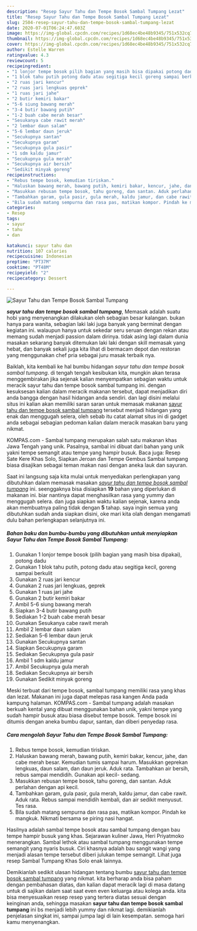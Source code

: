 ```yaml
---
description: "Resep Sayur Tahu dan Tempe Bosok Sambal Tumpang Lezat"
title: "Resep Sayur Tahu dan Tempe Bosok Sambal Tumpang Lezat"
slug: 2504-resep-sayur-tahu-dan-tempe-bosok-sambal-tumpang-lezat
date: 2020-07-01T06:24:47.603Z
image: https://img-global.cpcdn.com/recipes/1d68ec4be48b9345/751x532cq70/sayur-tahu-dan-tempe-bosok-sambal-tumpang-foto-resep-utama.jpg
thumbnail: https://img-global.cpcdn.com/recipes/1d68ec4be48b9345/751x532cq70/sayur-tahu-dan-tempe-bosok-sambal-tumpang-foto-resep-utama.jpg
cover: https://img-global.cpcdn.com/recipes/1d68ec4be48b9345/751x532cq70/sayur-tahu-dan-tempe-bosok-sambal-tumpang-foto-resep-utama.jpg
author: Estelle Warren
ratingvalue: 4.3
reviewcount: 5
recipeingredient:
- "1 lonjor tempe bosok pilih bagian yang masih bisa dipakai potong dadu"
- "1 blok tahu putih potong dadu atau segitiga kecil goreng sampai berkulit"
- "2 ruas jari kencur"
- "2 ruas jari lengkuas geprek"
- "1 ruas jari jahe"
- "2 butir kemiri bakar"
- "5-6 siung bawang merah"
- "3-4 butir bawang putih"
- "1-2 buah cabe merah besar"
- "Sesukanya cabe rawit merah"
- "2 lembar daun salam"
- "5-6 lembar daun jeruk"
- "Secukupnya santan"
- "Secukupnya garam"
- "Secukupnya gula pasir"
- "1 sdm kaldu jamur"
- "Secukupnya gula merah"
- "Secukupnya air bersih"
- "Sedikit minyak goreng"
recipeinstructions:
- "Rebus tempe bosok, kemudian tiriskan."
- "Haluskan bawang merah, bawang putih, kemiri bakar, kencur, jahe, dan cabe merah besar. Kemudian tumis sampai harum. Masukkan geprekan lengkuas, daun salam, dan daun jeruk. Aduk rata. Tambahkan air bersih, rebus sampai mendidih. Gunakan api kecil- sedang."
- "Masukkan rebusan tempe bosok, tahu goreng, dan santan. Aduk perlahan dengan api kecil."
- "Tambahkan garam, gula pasir, gula merah, kaldu jamur, dan cabe rawit. Aduk rata. Rebus sampai mendidih kembali, dan air sedikit menyusut. Tes rasa."
- "Bila sudah matang sempurna dan rasa pas, matikan kompor. Pindah ke mangkuk. Nikmati bersama se piring nasi hangat."
categories:
- Resep
tags:
- sayur
- tahu
- dan

katakunci: sayur tahu dan 
nutrition: 107 calories
recipecuisine: Indonesian
preptime: "PT37M"
cooktime: "PT48M"
recipeyield: "2"
recipecategory: Dessert

---
```



![Sayur Tahu dan Tempe Bosok Sambal Tumpang](https://img-global.cpcdn.com/recipes/1d68ec4be48b9345/751x532cq70/sayur-tahu-dan-tempe-bosok-sambal-tumpang-foto-resep-utama.jpg)

<b><i>sayur tahu dan tempe bosok sambal tumpang</i></b>, Memasak adalah suatu hobi yang menyenangkan dilakukan oleh sebagian besar kalangan. bukan hanya para wanita, sebagian laki laki juga banyak yang berminat dengan kegiatan ini. walaupun hanya untuk sekedar seru seruan dengan rekan atau memang sudah menjadi passion dalam dirinya. tidak asing lagi dalam dunia masakan sekarang banyak ditemukan laki laki dengan skill memasak yang hebat, dan banyak sekali juga kita lihat di bermacam depot dan restoran yang menggunakan chef pria sebagai juru masak terbaik nya.

Baiklah, kita kembali ke hal bumbu hidangan <i>sayur tahu dan tempe bosok sambal tumpang</i>. di tengah tengah kesibukan kita, mungkin akan terasa menggembirakan jika sejenak kalian menyempatkan sebagian waktu untuk meracik sayur tahu dan tempe bosok sambal tumpang ini. dengan kesuksesan kalian dalam meracik makanan tersebut, dapat menjadikan diri anda bangga dengan hasil hidangan anda sendiri. dan lagi disini melalui situs ini kalian akan memiliki saran saran untuk memasak makanan <u>sayur tahu dan tempe bosok sambal tumpang</u> tersebut menjadi hidangan yang enak dan menggugah selera, oleh sebab itu catat alamat situs ini di gadget anda sebagai sebagian pedoman kalian dalam meracik masakan baru yang nikmat.

KOMPAS.com - Sambal tumpang merupakan salah satu makanan khas Jawa Tengah yang unik. Pasalnya, sambal ini dibuat dari bahan yang unik yakni tempe semangit atau tempe yang hampir busuk. Baca juga: Resep Sate Kere Khas Solo, Siapkan Jeroan dan Tempe Gembus Sambal tumpang biasa disajikan sebagai teman makan nasi dengan aneka lauk dan sayuran.


Saat ini langsung saja kita mulai untuk menyediakan perlengkapan yang dibutuhkan dalam memasak masakan <u><i>sayur tahu dan tempe bosok sambal tumpang</i></u> ini. seenggaknya bisa disiapkan <b>19</b> bahan yang diperlukan di makanan ini. biar nantinya dapat menghasilkan rasa yang yummy dan menggugah selera. dan juga siapkan waktu kalian sejenak, karena anda akan membuatnya paling tidak dengan <b>5</b> tahap. saya ingin semua yang dibutuhkan sudah anda siapkan disini, oke mari kita olah dengan mengamati dulu bahan perlengkapan selanjutnya ini.

<!--inarticleads1-->

##### Bahan baku dan bumbu-bumbu yang dibutuhkan untuk menyiapkan Sayur Tahu dan Tempe Bosok Sambal Tumpang:

1. Gunakan 1 lonjor tempe bosok (pilih bagian yang masih bisa dipakai), potong dadu
1. Gunakan 1 blok tahu putih, potong dadu atau segitiga kecil, goreng sampai berkulit
1. Gunakan 2 ruas jari kencur
1. Gunakan 2 ruas jari lengkuas, geprek
1. Gunakan 1 ruas jari jahe
1. Gunakan 2 butir kemiri bakar
1. Ambil 5-6 siung bawang merah
1. Siapkan 3-4 butir bawang putih
1. Sediakan 1-2 buah cabe merah besar
1. Gunakan Sesukanya cabe rawit merah
1. Ambil 2 lembar daun salam
1. Sediakan 5-6 lembar daun jeruk
1. Gunakan Secukupnya santan
1. Siapkan Secukupnya garam
1. Sediakan Secukupnya gula pasir
1. Ambil 1 sdm kaldu jamur
1. Ambil Secukupnya gula merah
1. Sediakan Secukupnya air bersih
1. Gunakan Sedikit minyak goreng


Meski terbuat dari tempe bosok, sambal tumpang memiliki rasa yang khas dan lezat. Makanan ini juga dapat melepas rasa kangen Anda pada kampung halaman. KOMPAS.com - Sambal tumpang adalah masakan berkuah kental yang dibuat menggunakan bahan unik, yakni tempe yang sudah hampir busuk atau biasa disebut tempe bosok. Tempe bosok ini ditumis dengan aneka bumbu dapur, santan, dan diberi penyedap rasa. 

<!--inarticleads2-->

##### Cara mengolah Sayur Tahu dan Tempe Bosok Sambal Tumpang:

1. Rebus tempe bosok, kemudian tiriskan.
1. Haluskan bawang merah, bawang putih, kemiri bakar, kencur, jahe, dan cabe merah besar. Kemudian tumis sampai harum. Masukkan geprekan lengkuas, daun salam, dan daun jeruk. Aduk rata. Tambahkan air bersih, rebus sampai mendidih. Gunakan api kecil- sedang.
1. Masukkan rebusan tempe bosok, tahu goreng, dan santan. Aduk perlahan dengan api kecil.
1. Tambahkan garam, gula pasir, gula merah, kaldu jamur, dan cabe rawit. Aduk rata. Rebus sampai mendidih kembali, dan air sedikit menyusut. Tes rasa.
1. Bila sudah matang sempurna dan rasa pas, matikan kompor. Pindah ke mangkuk. Nikmati bersama se piring nasi hangat.


Hasilnya adalah sambal tempe bosok atau sambal tumpang dengan bau tempe hampir busuk yang khas. Sejarawan kuliner Jawa, Heri Priyatmoko menerangkan. Sambal lethok atau sambal tumpang menggunakan tempe semangit yang nyaris busuk. Ciri khasnya adalah bau sangit wangi yang menjadi alasan tempe tersebut diberi julukan tempe semangit. Lihat juga resep Sambal Tumpang Khas Solo enak lainnya. 

Demikianlah sedikit ulasan hidangan tentang bumbu <u>sayur tahu dan tempe bosok sambal tumpang</u> yang nikmat. kita berharap anda bisa paham dengan pembahasan diatas, dan kalian dapat meracik lagi di masa datang untuk di sajikan dalam saat saat even even keluarga atau kolega anda. kita bisa menyesuaikan resep resep yang tertera diatas sesuai dengan keinginan anda, sehingga masakan <b>sayur tahu dan tempe bosok sambal tumpang</b> ini bs menjadi lebih yummy dan nikmat lagi. demikianlah penjelasan singkat ini, sampai jumpa lagi di lain kesempatan. semoga hari kamu menyenangkan.
